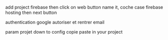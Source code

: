 add project firebase
then click on web button
name it, coche case firebase hosting
then next button

authentication
google autoriser et rentrer email

param projet
down to config
copie paste in your project